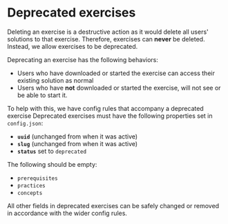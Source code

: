 # Deprecated exercises

Deleting an exercise is a destructive action as it would delete all users' solutions to that exercise.
Therefore, exercises can **never** be deleted.
Instead, we allow exercises to be deprecated.

Deprecating an exercise has the following behaviors:

- Users who have downloaded or started the exercise can access their existing solution as normal
- Users who have **not** downloaded or started the exercise, will not see or be able to start it.

To help with this, we have config rules that accompany a deprecated exercise
Deprecated exercises must have the following properties set in `config.json`:

- **`uuid`** (unchanged from when it was active)
- **`slug`** (unchanged from when it was active)
- **`status`** set to `deprecated`

The following should be empty:

- `prerequisites`
- `practices`
- `concepts`

All other fields in deprecated exercises can be safely changed or removed in accordance with the wider config rules.

[configlet]: /language-tracks/configuration/configlet.md
[topics]: https://github.com/exercism/problem-specifications/blob/master/TOPICS.txt
[track-blocking-progression]: https://github.com/exercism/v2-feedback/issues/36
